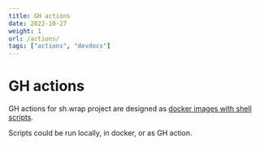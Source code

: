 ```yaml
---
title: GH actions
date: 2022-10-27
weight: 1
url: /actions/
tags: ["actions", "devdocs"]
---
```


# GH actions

GH actions for sh.wrap project are designed as [docker images with shell scripts](./docker/docker.org).

Scripts could be run locally, in docker, or as GH action.
